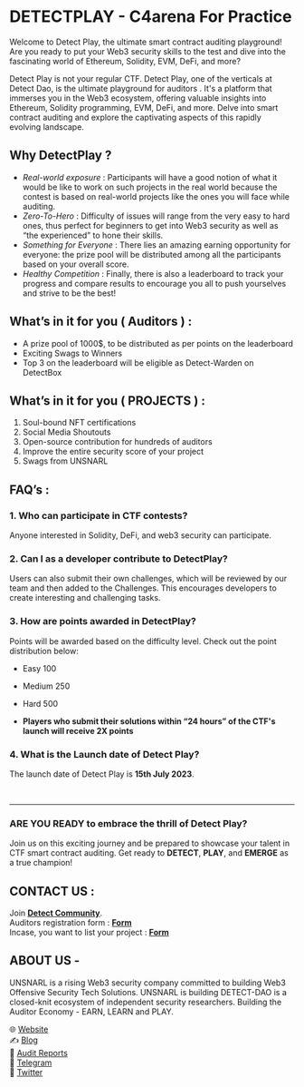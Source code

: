 #  DETECTPLAY - C4arena For Practice

Welcome to Detect Play, the ultimate smart contract auditing playground! Are you ready to put your Web3 security skills to the test and dive into the fascinating world of Ethereum, Solidity, EVM, DeFi, and more?

Detect Play is not your regular CTF. Detect Play, one of the verticals at Detect Dao, is the ultimate playground for auditors . It's a platform that immerses you in the Web3 ecosystem, offering valuable insights into Ethereum, Solidity programming, EVM, DeFi, and more. Delve into smart contract auditing and explore the captivating aspects of this rapidly evolving landscape.



## Why DetectPlay ? 

- *Real-world exposure*  : Participants will have a good notion of what it would be like to work on such projects in the real world because the contest is based on real-world projects like the ones you will face while auditing.
- *Zero-To-Hero* : Difficulty of issues will range from the very easy to hard ones, thus perfect for beginners to get into Web3 security as well as “the experienced” to hone their skills.
- *Something for Everyone* : There lies an amazing earning opportunity for everyone: the prize pool will be distributed among all the participants based on your overall score.
- *Healthy Competition* : Finally, there is also a leaderboard to track your  progress and compare results to encourage you all to push yourselves and strive to be the best!


## What’s in it for you ( Auditors )  : 

- A prize pool of 1000$, to be distributed as per points on the leaderboard
- Exciting Swags to Winners
- Top 3 on the leaderboard will be eligible as Detect-Warden on DetectBox

## What’s in it for you ( PROJECTS ) : 
1. Soul-bound NFT certifications 
2. Social Media Shoutouts 
3. Open-source contribution for hundreds of auditors
4. Improve the entire security score of your project
5. Swags from UNSNARL


## FAQ’s : 

### 1. Who can participate in CTF contests?
Anyone interested in Solidity, DeFi, and web3 security can participate.

### 2. Can I as a developer contribute to DetectPlay?
Users can also submit their own challenges, which will be reviewed by our team and then added to the Challenges. This encourages developers to create interesting and challenging tasks.

### 3. How are points awarded in DetectPlay?
Points will be awarded based on the difficulty level. Check out the point distribution below:
- Easy 100
- Medium 250
- Hard 500

- **Players who submit their solutions within “24 hours” of the CTF's launch will receive 2X points**

### 4. What is the Launch date of Detect Play?
The launch date of Detect Play is **15th July 2023**.

<br />

---

### ARE YOU READY to embrace the thrill of Detect Play? 

Join us on this exciting journey and be prepared to showcase your talent in CTF smart contract auditing. Get ready to **DETECT**, **PLAY**, and **EMERGE** as a true champion! 



## CONTACT US :

Join **[Detect Community](https://t.me/detectcommunity)**. <br />
Auditors registration form : **[Form](https://forms.gle/5qWc2sKxSmYt1Ent8)** <br />
Incase, you want to list your project : **[Form](https://forms.gle/axss4Qta576m9MsR8)** <br />

## ABOUT US - 

UNSNARL is a rising Web3 security company committed to building Web3 Offensive Security Tech Solutions. UNSNARL is building DETECT-DAO is a closed-knit ecosystem of independent security researchers. Building the Auditor Economy - EARN, LEARN and PLAY.  

🌐  [Website](https://www.detectbox.io/)<br />
 ✍️  [Blog](https://medium.com/@unsnarl_secure)<br />
📑  [Audit Reports](https://github.com/UNSNARL)<br />
📩  [Telegram](https://t.me/detectcommunity)<br />
📨  [Twitter](https://twitter.com/unsnarl_secure)<br />
